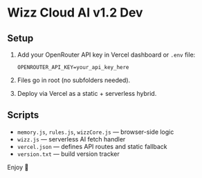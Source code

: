 # Wizz Cloud AI v1.2 Dev

## Setup
1. Add your OpenRouter API key in Vercel dashboard or `.env` file:
   ```
   OPENROUTER_API_KEY=your_api_key_here
   ```

2. Files go in root (no subfolders needed).
3. Deploy via Vercel as a static + serverless hybrid.

## Scripts
- `memory.js`, `rules.js`, `wizzCore.js` — browser-side logic
- `wizz.js` — serverless AI fetch handler
- `vercel.json` — defines API routes and static fallback
- `version.txt` — build version tracker

Enjoy 🚀
